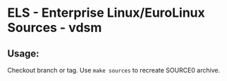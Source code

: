 # ELS - Enterprise Linux/EuroLinux Sources - vdsm
 
## Usage:
  Checkout branch or tag. Use `make sources` to recreate  SOURCE0 archive.

